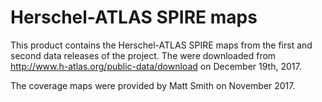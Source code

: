 Herschel-ATLAS SPIRE maps
=========================

This product contains the Herschel-ATLAS SPIRE maps from the first and second
data releases of the project. The were downloaded from
http://www.h-atlas.org/public-data/download on December 19th, 2017.

The coverage maps were provided by Matt Smith on November 2017.
